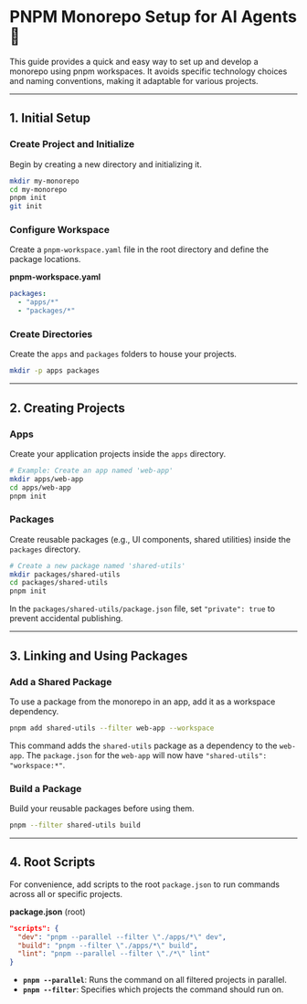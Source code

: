 # PNPM Monorepo Setup for AI Agents 🤖

This guide provides a quick and easy way to set up and develop a monorepo using pnpm workspaces. It avoids specific technology choices and naming conventions, making it adaptable for various projects.

---

## 1\. Initial Setup

### Create Project and Initialize

Begin by creating a new directory and initializing it.

```bash
mkdir my-monorepo
cd my-monorepo
pnpm init
git init
```

### Configure Workspace

Create a `pnpm-workspace.yaml` file in the root directory and define the package locations.

**pnpm-workspace.yaml**

```yaml
packages:
  - "apps/*"
  - "packages/*"
```

### Create Directories

Create the `apps` and `packages` folders to house your projects.

```bash
mkdir -p apps packages
```

---

## 2\. Creating Projects

### Apps

Create your application projects inside the `apps` directory.

```bash
# Example: Create an app named 'web-app'
mkdir apps/web-app
cd apps/web-app
pnpm init
```

### Packages

Create reusable packages (e.g., UI components, shared utilities) inside the `packages` directory.

```bash
# Create a new package named 'shared-utils'
mkdir packages/shared-utils
cd packages/shared-utils
pnpm init
```

In the `packages/shared-utils/package.json` file, set `"private": true` to prevent accidental publishing.

---

## 3\. Linking and Using Packages

### Add a Shared Package

To use a package from the monorepo in an app, add it as a workspace dependency.

```bash
pnpm add shared-utils --filter web-app --workspace
```

This command adds the `shared-utils` package as a dependency to the `web-app`. The `package.json` for the `web-app` will now have `"shared-utils": "workspace:*"`.

### Build a Package

Build your reusable packages before using them.

```bash
pnpm --filter shared-utils build
```

---

## 4\. Root Scripts

For convenience, add scripts to the root `package.json` to run commands across all or specific projects.

**package.json** (root)

```json
"scripts": {
  "dev": "pnpm --parallel --filter \"./apps/*\" dev",
  "build": "pnpm --filter \"./apps/*\" build",
  "lint": "pnpm --parallel --filter \"./*\" lint"
}
```

- **`pnpm --parallel`**: Runs the command on all filtered projects in parallel.
- **`pnpm --filter`**: Specifies which projects the command should run on.
